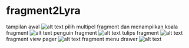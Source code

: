 # fragment2Lyra
tampilan awal
![alt text](https://github.com/lyrahrtn/fragment2Lyra/blob/master/6.jpg)
pilih multipel fragment dan menampilkan koala fragment
![alt text](https://github.com/lyrahrtn/fragment2Lyra/blob/master/7.jpg)
penguin fragment
![alt text](https://github.com/lyrahrtn/fragment2Lyra/blob/master/8.jpg)
tulips fragment
![alt text](https://github.com/lyrahrtn/fragment2Lyra/blob/master/9.jpg)
fragment view pager
![alt text](https://github.com/lyrahrtn/fragment2Lyra/blob/master/10.jpg)
fragment menu drawer
![alt text](https://github.com/lyrahrtn/fragment2Lyra/blob/master/11.jpg)
